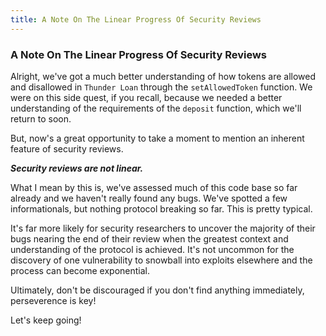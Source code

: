 ```yaml
---
title: A Note On The Linear Progress Of Security Reviews
---
```


### A Note On The Linear Progress Of Security Reviews

Alright, we've got a much better understanding of how tokens are allowed and disallowed in `Thunder Loan` through the `setAllowedToken` function. We were on this side quest, if you recall, because we needed a better understanding of the requirements of the `deposit` function, which we'll return to soon.

But, now's a great opportunity to take a moment to mention an inherent feature of security reviews.

**_Security reviews are not linear._**

What I mean by this is, we've assessed much of this code base so far already and we haven't really found any bugs. We've spotted a few informationals, but nothing protocol breaking so far. This is pretty typical.

It's far more likely for security researchers to uncover the majority of their bugs nearing the end of their review when the greatest context and understanding of the protocol is achieved. It's not uncommon for the discovery of one vulnerability to snowball into exploits elsewhere and the process can become exponential.

Ultimately, don't be discouraged if you don't find anything immediately, perseverence is key!

Let's keep going!
